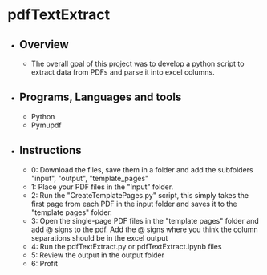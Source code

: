 # pdfTextExtract


- ## Overview
  - The overall goal of this project was to develop a python script to extract data from PDFs and parse it into excel columns.


- ## Programs, Languages and tools
  - Python
  - Pymupdf


- ## Instructions
    - 0: Download the files, save them in a folder and add the subfolders "input", "output", "template_pages"
    - 1: Place your PDF files in the "Input" folder.
    - 2: Run the "CreateTemplatePages.py" script, this simply takes the first page from each PDF in the input folder and saves it to the "template pages" folder.
    - 3: Open the single-page PDF files in the "template pages" folder and add @ signs to the pdf. Add the @ signs where you think the column separations should be in the excel output
    - 4: Run the pdfTextExtract.py or pdfTextExtract.ipynb files
    - 5: Review the output in the output folder
    - 6: Profit


